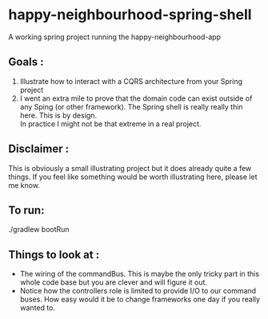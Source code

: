 # happy-neighbourhood-spring-shell

A working spring project running the happy-neighbourhood-app

## Goals :
1. Illustrate how to interact with a CQRS architecture from your Spring project
2. I went an extra mile to prove that the domain code can exist outside of any Sping (or other framework). The Spring shell is really really thin here. This is by design.  
In practice I might not be that extreme in a real project.

## Disclaimer :

This is obviously a small illustrating project but it does already quite a few things. If you feel like something would be worth illustrating here, please let me know.

## To run:
./gradlew bootRun


## Things to look at :

- The wiring of the commandBus. This is maybe the only tricky part in this whole code base but you are clever and will figure it out.
- Notice how the controllers role is limited to provide I/O to our command buses. How easy would it be to change frameworks one day if you really wanted to.

